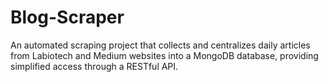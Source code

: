 # Blog-Scraper
An automated scraping project that collects and centralizes daily articles from Labiotech and Medium websites into a MongoDB database, providing simplified access through a RESTful API.
